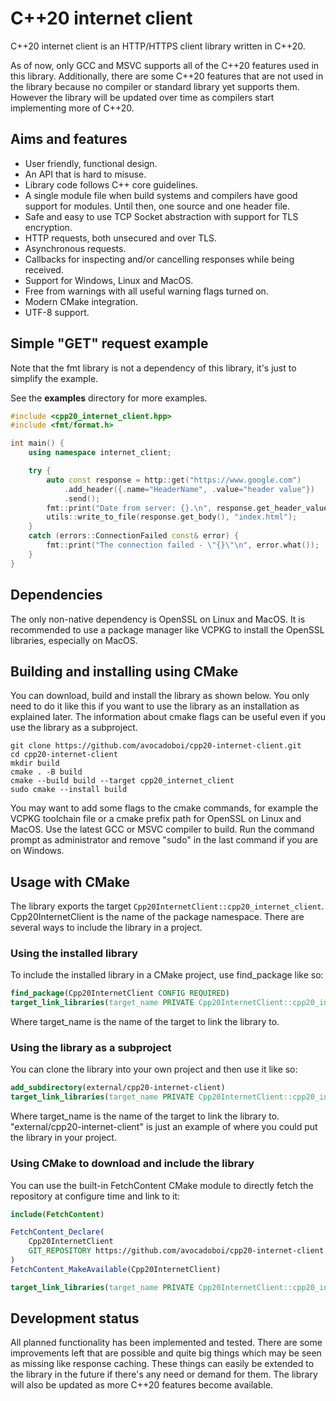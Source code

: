 # C++20 internet client

C++20 internet client is an HTTP/HTTPS client library written in C++20.

As of now, only GCC and MSVC supports all of the C++20 features used in this library. Additionally, there are some C++20 features that are not used in the library because no compiler or standard library yet supports them. However the library will be updated over time as compilers start implementing more of C++20.


## Aims and features
* User friendly, functional design.
* An API that is hard to misuse.
* Library code follows C++ core guidelines.
* A single module file when build systems and compilers have good support for modules. Until then, one source and one header file.
* Safe and easy to use TCP Socket abstraction with support for TLS encryption.
* HTTP requests, both unsecured and over TLS.
* Asynchronous requests.
* Callbacks for inspecting and/or cancelling responses while being received.
* Support for Windows, Linux and MacOS.
* Free from warnings with all useful warning flags turned on.
* Modern CMake integration.
* UTF-8 support.

## Simple "GET" request example
Note that the fmt library is not a dependency of this library, it's just to simplify the example.

See the **examples** directory for more examples.
```cpp
#include <cpp20_internet_client.hpp>
#include <fmt/format.h>

int main() {
    using namespace internet_client;

    try {
        auto const response = http::get("https://www.google.com")
            .add_header({.name="HeaderName", .value="header value"})
            .send();
        fmt::print("Date from server: {}.\n", response.get_header_value("date").value_or("Unknown"));
        utils::write_to_file(response.get_body(), "index.html");
    } 
    catch (errors::ConnectionFailed const& error) {
        fmt::print("The connection failed - \"{}\"\n", error.what());
    }
}
```

## Dependencies
The only non-native dependency is OpenSSL on Linux and MacOS. It is recommended to use a package manager like VCPKG to install the OpenSSL libraries, especially on MacOS.  
## Building and installing using CMake
You can download, build and install the library as shown below. You only need to do it like this if you want to use the library as an installation as explained later. The information about cmake flags can be useful even if you use the library as a subproject.
```shell
git clone https://github.com/avocadoboi/cpp20-internet-client.git
cd cpp20-internet-client
mkdir build
cmake . -B build
cmake --build build --target cpp20_internet_client
sudo cmake --install build
```
You may want to add some flags to the cmake commands, for example the VCPKG toolchain file or a cmake prefix path for OpenSSL on Linux and MacOS. Use the latest GCC or MSVC compiler to build. Run the command prompt as administrator and remove "sudo" in the last command if you are on Windows.

## Usage with CMake
The library exports the target ``Cpp20InternetClient::cpp20_internet_client``. Cpp20InternetClient is the name of the package namespace. There are several ways to include the library in a project.

### Using the installed library
To include the installed library in a CMake project, use find_package like so:
```cmake
find_package(Cpp20InternetClient CONFIG REQUIRED)
target_link_libraries(target_name PRIVATE Cpp20InternetClient::cpp20_internet_client)
```
Where target_name is the name of the target to link the library to.

### Using the library as a subproject
You can clone the library into your own project and then use it like so:
```cmake
add_subdirectory(external/cpp20-internet-client)
target_link_libraries(target_name PRIVATE Cpp20InternetClient::cpp20_internet_client)
```
Where target_name is the name of the target to link the library to. "external/cpp20-internet-client" is just an example of where you could put the library in your project.

### Using CMake to download and include the library
You can use the built-in FetchContent CMake module to directly fetch the repository at configure time and link to it:
```cmake
include(FetchContent)

FetchContent_Declare(
    Cpp20InternetClient
    GIT_REPOSITORY https://github.com/avocadoboi/cpp20-internet-client.git
)
FetchContent_MakeAvailable(Cpp20InternetClient)

target_link_libraries(target_name PRIVATE Cpp20InternetClient::cpp20_internet_client)
```

## Development status
All planned functionality has been implemented and tested. There are some improvements left that are possible and quite big things which may be seen as missing like response caching. These things can easily be extended to the library in the future if there's any need or demand for them. The library will also be updated as more C++20 features become available.
